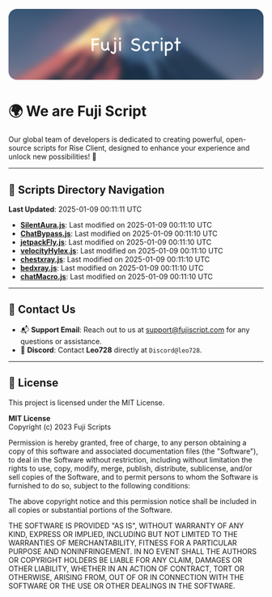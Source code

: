 ![Banner](.github/b.webp)

# 🌍 **We are Fuji Script**

Our global team of developers is dedicated to creating powerful, open-source scripts for Rise Client, designed to enhance your experience and unlock new possibilities! 🌟

---
<!-- SCRIPTS_NAVIGATION_START -->
## 📂 **Scripts Directory Navigation**

**Last Updated**: 2025-01-09 00:11:11 UTC

- **[SilentAura.js](scripts/SilentAura.js)**: Last modified on 2025-01-09 00:11:10 UTC
- **[ChatBypass.js](scripts/ChatBypass.js)**: Last modified on 2025-01-09 00:11:10 UTC
- **[jetpackFly.js](scripts/jetpackFly.js)**: Last modified on 2025-01-09 00:11:10 UTC
- **[velocityHylex.js](scripts/velocityHylex.js)**: Last modified on 2025-01-09 00:11:10 UTC
- **[chestxray.js](scripts/chestxray.js)**: Last modified on 2025-01-09 00:11:10 UTC
- **[bedxray.js](scripts/bedxray.js)**: Last modified on 2025-01-09 00:11:10 UTC
- **[chatMacro.js](scripts/chatMacro.js)**: Last modified on 2025-01-09 00:11:10 UTC

<!-- SCRIPTS_NAVIGATION_END -->

---

## 💬 **Contact Us**  
- 📬 **Support Email**: Reach out to us at [support@fujiscript.com](mailto:support@fujiscript.com) for any questions or assistance.  
- 💬 **Discord**: Contact **Leo728** directly at `Discord@leo728`.

---

## 📜 **License**

This project is licensed under the MIT License.  

**MIT License**  
Copyright (c) 2023 Fuji Scripts  

Permission is hereby granted, free of charge, to any person obtaining a copy of this software and associated documentation files (the "Software"), to deal in the Software without restriction, including without limitation the rights to use, copy, modify, merge, publish, distribute, sublicense, and/or sell copies of the Software, and to permit persons to whom the Software is furnished to do so, subject to the following conditions:  

The above copyright notice and this permission notice shall be included in all copies or substantial portions of the Software.  

THE SOFTWARE IS PROVIDED "AS IS", WITHOUT WARRANTY OF ANY KIND, EXPRESS OR IMPLIED, INCLUDING BUT NOT LIMITED TO THE WARRANTIES OF MERCHANTABILITY, FITNESS FOR A PARTICULAR PURPOSE AND NONINFRINGEMENT. IN NO EVENT SHALL THE AUTHORS OR COPYRIGHT HOLDERS BE LIABLE FOR ANY CLAIM, DAMAGES OR OTHER LIABILITY, WHETHER IN AN ACTION OF CONTRACT, TORT OR OTHERWISE, ARISING FROM, OUT OF OR IN CONNECTION WITH THE SOFTWARE OR THE USE OR OTHER DEALINGS IN THE SOFTWARE.  
